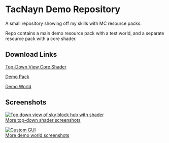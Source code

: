 # TacNayn Demo Repository
A small repository showing off my skills with MC resource packs.

Repo contains a main demo resource pack with a test world, and a separate resource pack with a core shader.
## Download Links
[Top-Down View Core Shader](https://github.com/IanK9988/Demo-Resource-Pack/blob/main/Downloads/Topdown.zip?raw=true)

[Demo Pack](https://github.com/IanK9988/Demo-Resource-Pack/blob/main/Downloads/Demo%20Resource%20Pack.zip?raw=true)

[Demo World](https://github.com/IanK9988/Demo-Resource-Pack/blob/main/Downloads/Demo%20World.zip?raw=true)


## Screenshots

[![Top down view of sky block hub with shader](https://github.com/IanK9988/Demo-Resource-Pack/blob/main/Images/topdown1.jpg?raw=true)<br/>More top-down shader screenshots](https://github.com/IanK9988/Demo-Resource-Pack/blob/main/Info/topdown-screenshots.md)

[![Custom GUI](https://github.com/IanK9988/Demo-Resource-Pack/blob/main/img/1.png?raw=true)<br/>More demo world screenshots](https://github.com/IanK9988/Demo-Resource-Pack/blob/main/Info/world-screenshots.md)